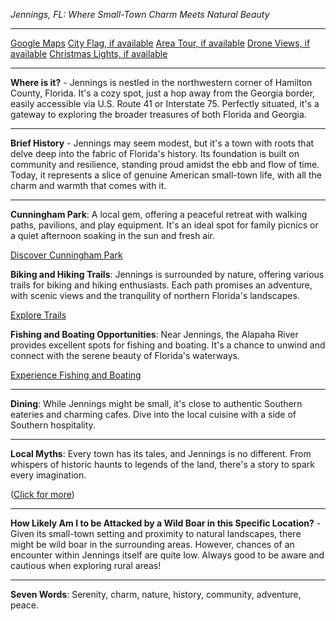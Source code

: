 *Jennings, FL: Where Small-Town Charm Meets Natural Beauty*

---

[Google Maps](https://www.google.com/maps/place/Jennings,+FL+32053/data=!3m1!1e3)
[City Flag, if available](https://www.google.com/search?tbm=isch&q=Jennings+FL+Flag+Picture)
[Area Tour, if available](https://www.youtube.com/results?search_query=Jennings+FL+4k+tour)
[Drone Views, if available](https://www.youtube.com/results?search_query=Jennings+FL+4k+drone)
[Christmas Lights, if available](https://www.youtube.com/results?search_query=Jennings+FL+christmas+lights)

---

**Where is it?** - Jennings is nestled in the northwestern corner of Hamilton County, Florida. It's a cozy spot, just a hop away from the Georgia border, easily accessible via U.S. Route 41 or Interstate 75. Perfectly situated, it's a gateway to exploring the broader treasures of both Florida and Georgia.

---

**Brief History** - Jennings may seem modest, but it's a town with roots that delve deep into the fabric of Florida's history. Its foundation is built on community and resilience, standing proud amidst the ebb and flow of time. Today, it represents a slice of genuine American small-town life, with all the charm and warmth that comes with it.

---

**Cunningham Park**: A local gem, offering a peaceful retreat with walking paths, pavilions, and play equipment. It's an ideal spot for family picnics or a quiet afternoon soaking in the sun and fresh air.

[Discover Cunningham Park](https://www.youtube.com/results?search_query=Jennings+FL+Cunningham+Park)

**Biking and Hiking Trails**: Jennings is surrounded by nature, offering various trails for biking and hiking enthusiasts. Each path promises an adventure, with scenic views and the tranquility of northern Florida's landscapes.

[Explore Trails](https://www.youtube.com/results?search_query=Jennings+FL+trails)

**Fishing and Boating Opportunities**: Near Jennings, the Alapaha River provides excellent spots for fishing and boating. It's a chance to unwind and connect with the serene beauty of Florida's waterways.

[Experience Fishing and Boating](https://www.youtube.com/results?search_query=Jennings+FL+fishing+boating)

---

**Dining**: While Jennings might be small, it's close to authentic Southern eateries and charming cafes. Dive into the local cuisine with a side of Southern hospitality.

---

**Local Myths**: Every town has its tales, and Jennings is no different. From whispers of historic haunts to legends of the land, there's a story to spark every imagination.

([Click for more](https://www.google.com/search?q=Jennings+FL+local+myths))

---

**How Likely Am I to be Attacked by a Wild Boar in this Specific Location?** - Given its small-town setting and proximity to natural landscapes, there might be wild boar in the surrounding areas. However, chances of an encounter within Jennings itself are quite low. Always good to be aware and cautious when exploring rural areas!

---

**Seven Words**: Serenity, charm, nature, history, community, adventure, peace.